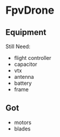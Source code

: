 # FpvDrone

## Equipment
Still Need:
- flight controller 
- capacitor
- vtx
- antenna
- battery
- frame

## Got 
- motors
- blades
